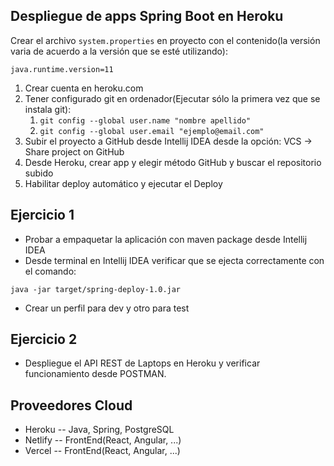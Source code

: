 ## Despliegue de apps Spring Boot en Heroku

Crear el archivo `system.properties` en proyecto con el contenido(la versión varia de acuerdo a la versión que se esté utilizando):
```
java.runtime.version=11 
```

1. Crear cuenta en heroku.com
2. Tener configurado git en ordenador(Ejecutar sólo la primera vez que se instala git):
   1. `git config --global user.name "nombre apellido"`
   2. `git config --global user.email "ejemplo@email.com"`
3. Subir el proyecto a GitHub desde Intellij IDEA desde la opción: VCS -> Share project on GitHub
4. Desde Heroku, crear app y elegir método GitHub y buscar el repositorio subido
5. Habilitar deploy automático y ejecutar el Deploy

## Ejercicio 1
* Probar a empaquetar la aplicación con maven package desde Intellij IDEA
* Desde terminal en Intellij IDEA verificar que se ejecta correctamente con el comando:
```
java -jar target/spring-deploy-1.0.jar
```
* Crear un perfil para dev y otro para test

## Ejercicio 2

* Despliegue el API REST de Laptops en Heroku y verificar funcionamiento desde POSTMAN.

## Proveedores Cloud
* Heroku -- Java, Spring, PostgreSQL
* Netlify -- FrontEnd(React, Angular, ...)
* Vercel -- FrontEnd(React, Angular, ...)